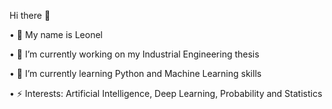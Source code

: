 Hi there 👋

• 👀 My name is Leonel

• 🔭 I’m currently working on my Industrial Engineering thesis

• 🌱 I’m currently learning Python and Machine Learning skills

• ⚡ Interests: Artificial Intelligence, Deep Learning, Probability and Statistics
